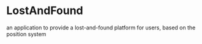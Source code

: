 # LostAndFound
an application to provide a lost-and-found platform for users, based on the position system

